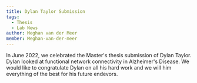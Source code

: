 ```yaml
---
title: Dylan Taylor Submission
tags: 
  - Thesis 
  - Lab News
author: Meghan van der Meer
member: Meghan-van-der-meer
---
```


In June 2022, we celebrated the Master's thesis submission of Dylan Taylor. Dylan looked at functional network connectivity in Alzheimer's Disease. We would like to congratulate Dylan on all his hard work and we will him everything of the best for his future endevors.


